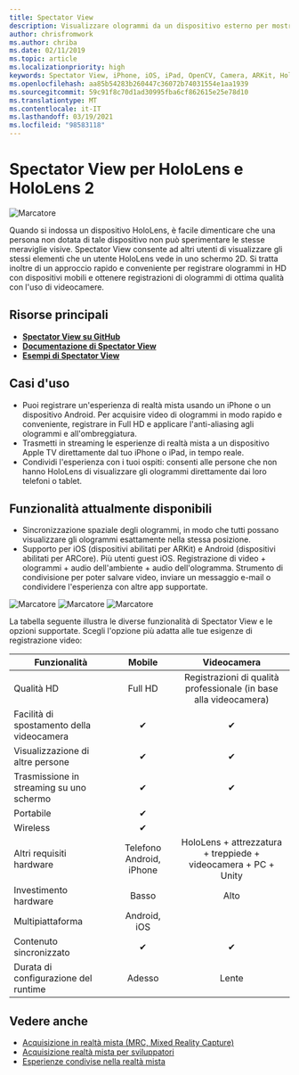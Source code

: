 ```yaml
---
title: Spectator View
description: Visualizzare ologrammi da un dispositivo esterno per mostrare o registrare un'esperienza di realtà mista in uno schermo esterno.
author: chrisfromwork
ms.author: chriba
ms.date: 02/11/2019
ms.topic: article
ms.localizationpriority: high
keywords: Spectator View, iPhone, iOS, iPad, OpenCV, Camera, ARKit, HoloLens, Realtà mista, MixedRealityToolkit, demo, record
ms.openlocfilehash: aa85b54283b260447c36072b74031554e1aa1939
ms.sourcegitcommit: 59c91f8c70d1ad30995fba6cf862615e25e78d10
ms.translationtype: MT
ms.contentlocale: it-IT
ms.lasthandoff: 03/19/2021
ms.locfileid: "98583118"
---
```

# <a name="spectator-view-for-hololens-and-hololens-2"></a>Spectator View per HoloLens e HoloLens 2

![Marcatore](images/SpecViewPhoneHero.jpg)

Quando si indossa un dispositivo HoloLens, è facile dimenticare che una persona non dotata di tale dispositivo non può sperimentare le stesse meraviglie visive. Spectator View consente ad altri utenti di visualizzare gli stessi elementi che un utente HoloLens vede in uno schermo 2D. Si tratta inoltre di un approccio rapido e conveniente per registrare ologrammi in HD con dispositivi mobili e ottenere registrazioni di ologrammi di ottima qualità con l'uso di videocamere.

## <a name="key-resources"></a>Risorse principali

* [**Spectator View su GitHub**](https://github.com/microsoft/MixedReality-SpectatorView)
* [**Documentazione di Spectator View**](https://microsoft.github.io/MixedReality-SpectatorView/README.html)
* [**Esempi di Spectator View**](https://github.com/microsoft/MixedReality-SpectatorView/tree/master/samples)

## <a name="use-cases"></a>Casi d'uso

* Puoi registrare un'esperienza di realtà mista usando un iPhone o un dispositivo Android. Per acquisire video di ologrammi in modo rapido e conveniente, registrare in Full HD e applicare l'anti-aliasing agli ologrammi e all'ombreggiatura.
* Trasmetti in streaming le esperienze di realtà mista a un dispositivo Apple TV direttamente dal tuo iPhone o iPad, in tempo reale.
* Condividi l'esperienza con i tuoi ospiti: consenti alle persone che non hanno HoloLens di visualizzare gli ologrammi direttamente dai loro telefoni o tablet.

## <a name="current-features"></a>Funzionalità attualmente disponibili

* Sincronizzazione spaziale degli ologrammi, in modo che tutti possano visualizzare gli ologrammi esattamente nella stessa posizione.
* Supporto per iOS (dispositivi abilitati per ARKit) e Android (dispositivi abilitati per ARCore).
Più utenti guest iOS.
Registrazione di video + ologrammi + audio dell'ambiente + audio dell'ologramma.
Strumento di condivisione per poter salvare video, inviare un messaggio e-mail o condividere l'esperienza con altre app supportate.

![Marcatore](images/SpecViewPhoneDemo.jpg)
![Marcatore](images/hololensspectatorview-500px.jpg) ![Marcatore](images/spectatorview-300px.png)

La tabella seguente illustra le diverse funzionalità di Spectator View e le opzioni supportate. Scegli l'opzione più adatta alle tue esigenze di registrazione video:

|      Funzionalità                                | Mobile                  |                    Videocamera              |
|--------------------------------------|:-----------------------:|:-------------------------------------------:|
| Qualità HD                           |         Full HD         |        Registrazioni di qualità professionale (in base alla videocamera)      |
| Facilità di spostamento della videocamera                 |            ✔            |                      ✔                      |
| Visualizzazione di altre persone                    |            ✔            |                      ✔                      |
| Trasmissione in streaming su uno schermo           |            ✔            |                      ✔                      |
| Portabile                             |            ✔            |                                             |
| Wireless                             |            ✔            |                                             |
| Altri requisiti hardware         |     Telefono Android, iPhone    | HoloLens + attrezzatura + treppiede + videocamera + PC + Unity |
| Investimento hardware                  |           Basso            |                     Alto                    |
| Multipiattaforma                       |           Android, iOS   |                                             |
| Contenuto sincronizzato                 |            ✔            |                      ✔                      |
| Durata di configurazione del runtime               |         Adesso          |                     Lente                    |
## <a name="see-also"></a>Vedere anche

* [Acquisizione in realtà mista (MRC, Mixed Reality Capture)](/hololens/holographic-photos-and-videos) 
* [Acquisizione realtà mista per sviluppatori](mixed-reality-capture-for-developers.md)
* [Esperienze condivise nella realtà mista](shared-experiences-in-mixed-reality.md)